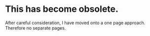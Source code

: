 # This has become obsolete.

After careful consideration, I have moved onto a one page approach. Therefore no separate pages.